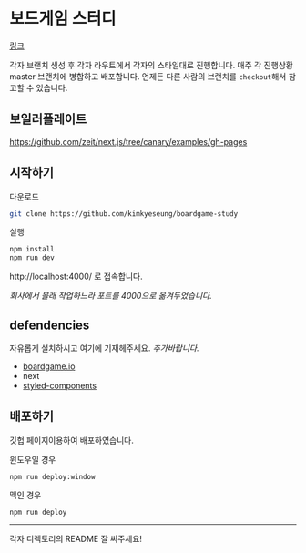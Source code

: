 # 보드게임 스터디

[링크](https://kimkyeseung.github.io/boardgame-study/)

각자 브랜치 생성 후 각자 라우트에서 각자의 스타일대로 진행합니다.
매주 각 진행상황 master 브랜치에 병합하고 배포합니다.
언제든 다른 사람의 브랜치를 `checkout`해서 참고할 수 있습니다.

## 보일러플레이트
https://github.com/zeit/next.js/tree/canary/examples/gh-pages

## 시작하기
다운로드
```bash
git clone https://github.com/kimkyeseung/boardgame-study
```
실행
```bash
npm install
npm run dev
```
http://localhost:4000/ 로 접속합니다.

*회사에서 몰래 작업하느라 포트를 4000으로 옮겨두었습니다.*

## defendencies 
자유롭게 설치하시고 여기에 기재헤주세요.
*추가바랍니다.*
- [boardgame.io](https://boardgame.io/)
- next
- [styled-components](https://styled-components.com/)

## 배포하기
깃헙 페이지이용하여 배포하였습니다.

윈도우일 경우
```
npm run deploy:window
```
맥인 경우
```
npm run deploy
```
---
각자 디렉토리의 README 잘 써주세요!
